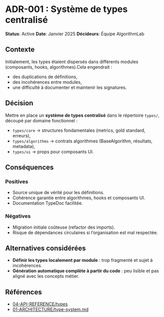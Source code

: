 ﻿
# ADR-001 : Système de types centralisé

**Status**: Active
**Date**: Janvier 2025
**Décideurs**: Équipe AlgorithmLab

## Contexte

Initialement, les types étaient dispersés dans différents modules (composants, hooks, algorithmes).Cela engendrait :

- des duplications de définitions,
- des incohérences entre modules,
- une difficulté à documenter et maintenir les signatures.

## Décision

Mettre en place un **système de types centralisé** dans le répertoire `types/`, découpé par domaine fonctionnel :

- `types/core` → structures fondamentales (metrics, gold standard, erreurs),
- `types/algorithms` → contrats algorithmes (BaseAlgorithm, résultats, metadata),
- `types/ui` → props pour composants UI.

## Conséquences

### Positives

- Source unique de vérité pour les définitions.
- Cohérence garantie entre algorithmes, hooks et composants UI.
- Documentation TypeDoc facilitée.

### Négatives

- Migration initiale coûteuse (refactor des imports).
- Risque de dépendances circulaires si l’organisation est mal respectée.

## Alternatives considérées

- **Définir les types localement par module** : trop fragmenté et sujet à incohérences.
- **Génération automatique complète à partir du code** : peu lisible et pas aligné avec les concepts métier.

## Références

- [04-API-REFERENCE/types](../04-API-REFERENCE/types/)
- [01-ARCHITECTURE/type-system.md](../01-ARCHITECTURE/type-system.md)
